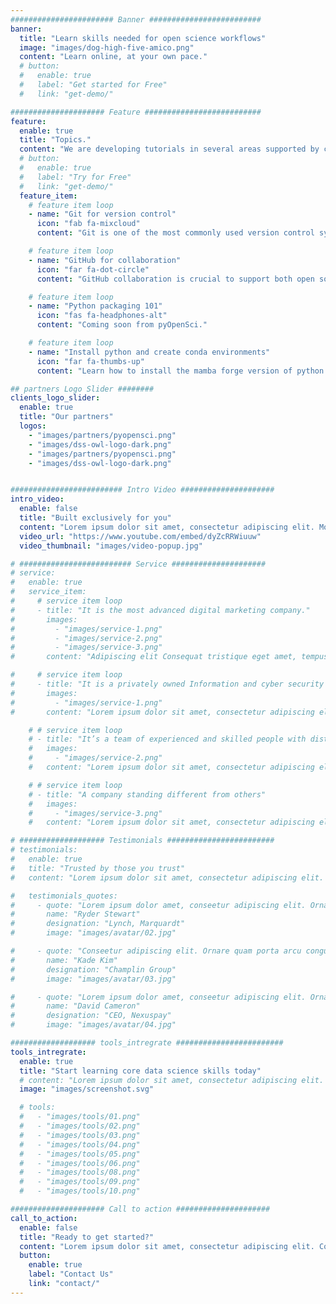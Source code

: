 ```yaml
---
####################### Banner #########################
banner:
  title: "Learn skills needed for open science workflows"
  image: "images/dog-high-five-amico.png"
  content: "Learn online, at your own pace."
  # button:
  #   enable: true
  #   label: "Get started for Free"
  #   link: "get-demo/"

##################### Feature ##########################
feature:
  enable: true
  title: "Topics."
  content: "We are developing tutorials in several areas supported by community partners."
  # button:
  #   enable: true
  #   label: "Try for Free"
  #   link: "get-demo/"
  feature_item:
    # feature item loop
    - name: "Git for version control"
      icon: "fab fa-mixcloud"
      content: "Git is one of the most commonly used version control systems in science. It can also be challenging to learn. Get started using git using our tutorials."

    # feature item loop
    - name: "GitHub for collaboration"
      icon: "far fa-dot-circle"
      content: "GitHub collaboration is crucial to support both open source software development and team open science. Learn how to work asynchronously and collaboratively using GitHub (and git)."

    # feature item loop
    - name: "Python packaging 101"
      icon: "fas fa-headphones-alt"
      content: "Coming soon from pyOpenSci."

    # feature item loop
    - name: "Install python and create conda environments"
      icon: "far fa-thumbs-up"
      content: "Learn how to install the mamba forge version of python to support scientific development."

## partners Logo Slider ########
clients_logo_slider:
  enable: true
  title: "Our partners"
  logos:
    - "images/partners/pyopensci.png"
    - "images/dss-owl-logo-dark.png" 
    - "images/partners/pyopensci.png"
    - "images/dss-owl-logo-dark.png" 


######################### Intro Video #####################
intro_video:
  enable: false
  title: "Built exclusively for you"
  content: "Lorem ipsum dolor sit amet, consectetur adipiscing elit. Morbi egestas Werat viverra id et aliquet. vulputate egestas sollicitudin."
  video_url: "https://www.youtube.com/embed/dyZcRRWiuuw"
  video_thumbnail: "images/video-popup.jpg"

# ######################### Service #####################
# service:
#   enable: true
#   service_item:
#     # service item loop
#     - title: "It is the most advanced digital marketing company."
#       images:
#         - "images/service-1.png"
#         - "images/service-2.png"
#         - "images/service-3.png"
#       content: "Adipiscing elit Consequat tristique eget amet, tempus eu at consecttur. Leo facilisi nunc viverra tellus. Ac laoreet sit vel consquat. consectetur adipiscing elit. Consequat tristique eget amet, tempus eu at consecttur. Leo facilisi nunc viverra tellus. Ac laoreet sit vel consquat."

#     # service item loop
#     - title: "It is a privately owned Information and cyber security company"
#       images:
#         - "images/service-1.png"
#       content: "Lorem ipsum dolor sit amet, consectetur adipiscing elit. Consequat tristique eget amet, tempus eu at consecttur. Leo facilisi nunc viverra tellus. Ac laoreet sit vel consquat. consectetur adipiscing elit. Consequat tristique eget amet, tempus eu at consecttur. Leo facilisi nunc viverra tellus. Ac laoreet sit vel consquat."

    # # service item loop
    # - title: "It’s a team of experienced and skilled people with distributions"
    #   images:
    #     - "images/service-2.png"
    #   content: "Lorem ipsum dolor sit amet, consectetur adipiscing elit. Consequat tristique eget amet, tempus eu at consecttur. Leo facilisi nunc viverra tellus. Ac laoreet sit vel consquat. consectetur adipiscing elit. Consequat tristique eget amet, tempus eu at consecttur. Leo facilisi nunc viverra tellus. Ac laoreet sit vel consquat."

    # # service item loop
    # - title: "A company standing different from others"
    #   images:
    #     - "images/service-3.png"
    #   content: "Lorem ipsum dolor sit amet, consectetur adipiscing elit. Consequat tristique eget amet, tempus eu at consecttur. Leo facilisi nunc viverra tellus. Ac laoreet sit vel consquat. consectetur adipiscing elit. Consequat tristique eget amet, tempus eu at consecttur. Leo facilisi nunc viverra tellus. Ac laoreet sit vel consquat."

# ################### Testimonials ########################
# testimonials:
#   enable: true
#   title: "Trusted by those you trust"
#   content: "Lorem ipsum dolor sit amet, consectetur adipiscing elit. Morbi egestas Werat viverra id et aliquet. vulputate egestas sollicitudin."

#   testimonials_quotes:
#     - quote: "Lorem ipsum dolor amet, conseetur adipiscing elit. Ornare quam porta arcu congue felis volutpat. Vitae lectudbfs dolor faucibus"
#       name: "Ryder Stewart"
#       designation: "Lynch, Marquardt"
#       image: "images/avatar/02.jpg"

#     - quote: "Conseetur adipiscing elit. Ornare quam porta arcu congue felis volutpat. Vitae lectudbfs pellentesque vitae dolor faucibus"
#       name: "Kade Kim"
#       designation: "Champlin Group"
#       image: "images/avatar/03.jpg"

#     - quote: "Lorem ipsum dolor amet, conseetur adipiscing elit. Ornare quam porta arcu congue felis volutpat. Vitae lectudbfs pellentesque vitae dolor"
#       name: "David Cameron"
#       designation: "CEO, Nexuspay"
#       image: "images/avatar/04.jpg"

################### tools_intregrate ########################
tools_intregrate:
  enable: true
  title: "Start learning core data science skills today"
  # content: "Lorem ipsum dolor sit amet, consectetur adipiscing elit. Morbi egestas Werat viverra id et aliquet. vulputate egestas sollicitudin."
  image: "images/screenshot.svg"

  # tools:
  #   - "images/tools/01.png"
  #   - "images/tools/02.png"
  #   - "images/tools/03.png"
  #   - "images/tools/04.png"
  #   - "images/tools/05.png"
  #   - "images/tools/06.png"
  #   - "images/tools/08.png"
  #   - "images/tools/09.png"
  #   - "images/tools/10.png"

##################### Call to action #####################
call_to_action:
  enable: false
  title: "Ready to get started?"
  content: "Lorem ipsum dolor sit amet, consectetur adipiscing elit. Consequat eget amtempus eu at consecttur."
  button:
    enable: true
    label: "Contact Us"
    link: "contact/"
---
```

